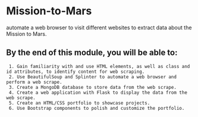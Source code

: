 # Mission-to-Mars
automate a web browser to visit different websites to extract data about the Mission to Mars. 
## By the end of this module, you will be able to: 
     1. Gain familiarity with and use HTML elements, as well as class and id attributes, to identify content for web scraping.
     2. Use BeautifulSoup and Splinter to automate a web browser and perform a web scrape.
     3. Create a MongoDB database to store data from the web scrape.
     4. Create a web application with Flask to display the data from the web scrape.
     5. Create an HTML/CSS portfolio to showcase projects.
     6. Use Bootstrap components to polish and customize the portfolio.
